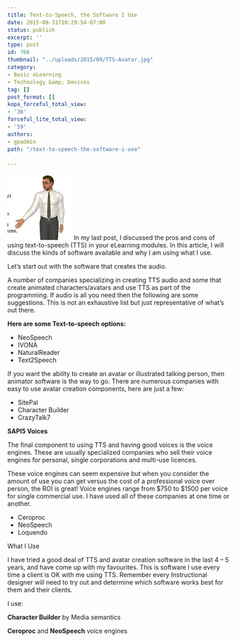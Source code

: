 ```yaml
---
title: Text-to-Speech, the Software I Use
date: 2015-08-31T10:29:54-07:00
status: publish
excerpt: ''
type: post
id: 766
thumbnail: "../uploads/2015/09/TTS-Avatar.jpg"
category:
- Basic eLearning
- Technology &amp; Devices
tag: []
post_format: []
kopa_forceful_total_view:
- '36'
forceful_lite_total_view:
- '59'
authors:
- gpadmin
path: "/text-to-speech-the-software-i-use"

---
```

![](/content/uploads/thumb-cache/c0d0497003efec434a8497b77881b062.png)In my last post, I discussed the pros and cons of using text-to-speech (TTS) in your eLearning modules. In this article, I will discuss the kinds of software available and why I am using what I use.

Let’s start out with the software that creates the audio.

A number of companies specializing in creating TTS audio and some that create animated characters/avatars and use TTS as part of the programming. If audio is all you need then the following are some suggestions. This is not an exhaustive list but just representative of what’s out there.

**Here are some Text-to-speech options:**

* NeoSpeech
* IVONA
* NaturalReader
* Text2Speech

If you want the ability to create an avatar or illustrated talking person, then animator software is the way to go. There are numerous companies with easy to use avatar creation components, here are just a few:

* SitePal
* Character Builder
* CrazyTalk7

**SAPI5 Voices**

The final component to using TTS and having good voices is the voice engines. These are usually specialized companies who sell their voice engines for personal, single corporations and multi-use licences.

These voice engines can seem expensive but when you consider the amount of use you can get versus the cost of a professional voice over person, the ROI is great! Voice engines range from $750 to $1500 per voice for single commercial use. I have used all of these companies at one time or another.

* Ceroproc
* NeoSpeech
* Loquendo

What I Use

I have tried a good deal of TTS and avatar creation software in the last 4 – 5 years, and have come up with my favourites. This is software I use every time a client is OK with me using TTS. Remember every Instructional designer will need to try out and determine which software works best for them and their clients.

I use:

**Character Builder** by Media semantics

**Ceroproc** and **NeoSpeech** voice engines